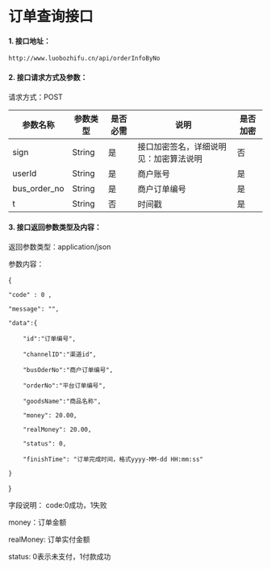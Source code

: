 # 订单查询接口

#### 1. 接口地址：
    http://www.luobozhifu.cn/api/orderInfoByNo

#### 2. 接口请求方式及参数：
请求方式：POST

参数名称 | 参数类型 | 是否必需 | 说明 | 是否加密
---|---|---|---|---
sign | String | 是 | 接口加密签名，详细说明见：加密算法说明 | 否
userId | String | 是 | 商户账号 | 是
bus_order_no | String | 是 | 商户订单编号 | 是
t | String | 否 | 时间戳 | 是

#### 3. 接口返回参数类型及内容：
返回参数类型：application/json

参数内容：

{

    "code" : 0 ,

    "message": "",

    "data":{

        "id":"订单编号",

        "channelID":"渠道id",

        "busOderNo":"商户订单编号",

        "orderNo":"平台订单编号",

        "goodsName":"商品名称",

        "money": 20.00,

        "realMoney": 20.00,

        "status": 0,

        "finishTime": "订单完成时间，格式yyyy-MM-dd HH:mm:ss"

    }

}

字段说明：
code:0成功，1失败

money：订单金额

realMoney: 订单实付金额

status: 0表示未支付，1付款成功
